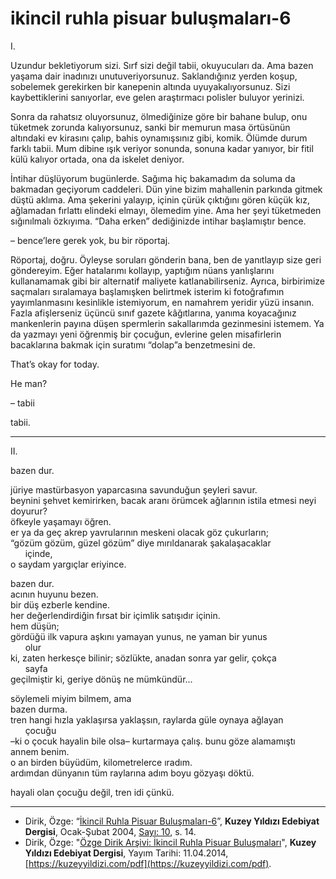 # ikincil ruhla pisuar buluşmaları-6

I.

Uzundur bekletiyorum sizi. Sırf sizi değil tabii, okuyucuları da.
Ama bazen yaşama dair inadınızı unutuveriyorsunuz. Saklandığınız
yerden koşup, sobelemek gerekirken bir kanepenin altında uyuyakalıyorsunuz. Sizi kaybettiklerini sanıyorlar, eve gelen araştırmacı
polisler buluyor yerinizi.

Sonra da rahatsız oluyorsunuz, ölmediğinize göre bir bahane bulup, onu tüketmek zorunda kalıyorsunuz, sanki bir memurun masa
örtüsünün altındaki ev kirasını çalıp, bahis oynamışsınız gibi, komik. Ölümde durum farklı tabii. Mum dibine ışık veriyor sonunda,
sonuna kadar yanıyor, bir fitil külü kalıyor ortada, ona da iskelet
deniyor.

İntihar düşlüyorum bugünlerde. Sağıma hiç bakamadım da soluma da bakmadan geçiyorum caddeleri. Dün yine bizim mahallenin
parkında gitmek düştü aklıma. Ama şekerini yalayıp, içinin çürük
çıktığını gören küçük kız, ağlamadan fırlattı elindeki elmayı, ölemedim yine. Ama her şeyi tüketmeden sığınılmalı özkıyıma. “Daha
erken” dediğinizde intihar başlamıştır bence.

– bence’lere gerek yok, bu bir röportaj.

Röportaj, doğru. Öyleyse soruları gönderin bana, ben de yanıtlayıp
size geri göndereyim. Eğer hatalarımı kollayıp, yaptığım nüans yanlışlarını kullanamamak gibi bir alternatif maliyete katlanabilirseniz.
Ayrıca, birbirimize saçmaları sıralamaya başlamışken belirtmek
isterim ki fotoğrafımın yayımlanmasını kesinlikle istemiyorum,
en namahrem yeridir yüzü insanın. Fazla afişlerseniz üçüncü sınıf
gazete kâğıtlarına, yanıma koyacağınız mankenlerin payına düşen
spermlerin sakallarımda gezinmesini istemem. Ya da yazmayı yeni
öğrenmiş bir çocuğun, evlerine gelen misafirlerin bacaklarına bakmak için suratımı “dolap”a benzetmesini de.

That’s okay for today.

He man?



– tabii

tabii.

----

II.

bazen dur.


jüriye mastürbasyon yaparcasına savunduğun şeyleri savur.  
beynini şehvet kemirirken, bacak aranı örümcek ağlarının istila
etmesi neyi doyurur?  
öfkeyle yaşamayı öğren.  
er ya da geç akrep yavrularının meskeni olacak göz çukurların;  
“gözüm gözüm, güzel gözüm” diye mırıldanarak şakalaşacaklar  
&nbsp;&nbsp;&nbsp;&nbsp;&nbsp;&nbsp;içinde,  
o saydam yargıçlar eriyince.

bazen dur.  
acının huyunu bezen.  
bir düş ezberle kendine.  
her değerlendirdiğin fırsat bir içimlik satışıdır içinin.  
hem düşün;  
gördüğü ilk vapura aşkını yamayan yunus, ne yaman bir yunus  
&nbsp;&nbsp;&nbsp;&nbsp;&nbsp;&nbsp;olur  
ki, zaten herkesçe bilinir; sözlükte, anadan sonra yar gelir, çokça  
&nbsp;&nbsp;&nbsp;&nbsp;&nbsp;&nbsp;sayfa  
geçilmiştir ki, geriye dönüş ne mümkündür...

söylemeli miyim bilmem, ama  
bazen durma.  
tren hangi hızla yaklaşırsa yaklaşsın, raylarda güle oynaya ağlayan  
&nbsp;&nbsp;&nbsp;&nbsp;&nbsp;&nbsp;çocuğu  
–ki o çocuk hayalin bile olsa– kurtarmaya çalış. bunu göze
alamamıştı annem benim.  
o an birden büyüdüm, kilometrelerce ıradım.  
ardımdan dünyanın tüm raylarına adım boyu gözyaşı döktü.

hayali olan çocuğu değil, tren idi çünkü.

---
- Dirik, Özge: “[İkincil Ruhla Pisuar Buluşmaları-6](https://kuzeyyildizi.com/dergi/10/ikincil.ruhla.pisuar.bulusmalari-6-ozge.dirik)”, **Kuzey Yıldızı Edebiyat Dergisi**, Ocak-Şubat 2004, [Sayı: 10](https://kuzeyyildizi.com/files/ky10.pdf), s. 14.
- Dirik, Özge: "[Özge Dirik Arşivi: İkincil Ruhla Pisuar Buluşmaları](https://kuzeyyildizi.com/files/ozgedirik-pisuar.pdf)", **Kuzey Yıldızı Edebiyat Dergisi**, Yayım Tarihi: 11.04.2014, [https://kuzeyyildizi.com/pdf](https://kuzeyyildizi.com/pdf). 
